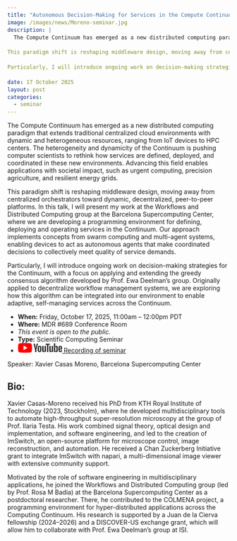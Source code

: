 ```yaml
---
title: "Autonomous Decision-Making for Services in the Compute Continuum"
image: /images/news/Moreno-seminar.jpg
description: |
  The Compute Continuum has emerged as a new distributed computing paradigm that extends traditional centralized cloud environments with dynamic and heterogeneous resources, ranging from IoT devices to HPC centers. The heterogeneity and dynamicity of the Continuum is pushing computer scientists to rethink how services are defined, deployed, and coordinated in these new environments. Advancing this field enables applications with societal impact, such as urgent computing, precision agriculture, and resilient energy grids.

This paradigm shift is reshaping middleware design, moving away from centralized orchestrators toward dynamic, decentralized, peer-to-peer platforms. In this talk, I will present my work at the Workflows and Distributed Computing group at the Barcelona Supercomputing Center, where we are developing a programming environment for defining, deploying and operating services in the Continuum. Our approach implements concepts from swarm computing and multi-agent systems, enabling devices to act as autonomous agents that make coordinated decisions to collectively meet quality of service demands.

Particularly, I will introduce ongoing work on decision-making strategies for the Continuum, with a focus on applying and extending the greedy consensus algorithm developed by Prof. Ewa Deelman’s group. Originally applied to decentralize workflow management systems, we are exploring how this algorithm can be integrated into our environment to enable adaptive, self-managing services across the Continuum.

date: 17 October 2025
layout: post
categories:
  - seminar
---
```


The Compute Continuum has emerged as a new distributed computing paradigm that extends traditional centralized cloud environments with dynamic and heterogeneous resources, ranging from IoT devices to HPC centers. The heterogeneity and dynamicity of the Continuum is pushing computer scientists to rethink how services are defined, deployed, and coordinated in these new environments. Advancing this field enables applications with societal impact, such as urgent computing, precision agriculture, and resilient energy grids.

This paradigm shift is reshaping middleware design, moving away from centralized orchestrators toward dynamic, decentralized, peer-to-peer platforms. In this talk, I will present my work at the Workflows and Distributed Computing group at the Barcelona Supercomputing Center, where we are developing a programming environment for defining, deploying and operating services in the Continuum. Our approach implements concepts from swarm computing and multi-agent systems, enabling devices to act as autonomous agents that make coordinated decisions to collectively meet quality of service demands.

Particularly, I will introduce ongoing work on decision-making strategies for the Continuum, with a focus on applying and extending the greedy consensus algorithm developed by Prof. Ewa Deelman’s group. Originally applied to decentralize workflow management systems, we are exploring how this algorithm can be integrated into our environment to enable adaptive, self-managing services across the Continuum.

- **When:** Friday, October 17, 2025, 11:00am – 12:00pm PDT
- **Where:** MDR #689 Conference Room
- _This event is open to the public._
- **Type:** Scientific Computing Seminar
- <img src="/images/smallyoutubelogo.png"><a href="https://www.youtube.com/watch?v=LE7L_lPJ09Y">  Recording of seminar</a>

Speaker: Xavier Casas Moreno, Barcelona Supercomputing Center

## Bio:

Xavier Casas-Moreno received his PhD from KTH Royal Institute of Technology (2023, Stockholm), where he developed multidisciplinary tools to automate high-throughput super-resolution microscopy at the group of Prof. Ilaria Testa. His work combined signal theory, optical design and implementation, and software engineering, and led to the creation of ImSwitch, an open-source platform for microscope control, image reconstruction, and automation. He received a Chan Zuckerberg Initiative grant to integrate ImSwitch with napari, a multi-dimensional image viewer with extensive community support.

Motivated by the role of software engineering in multidisciplinary applications, he joined the Workflows and Distributed Computing group (led by Prof. Rosa M Badia) at the Barcelona Supercomputing Center as a postdoctoral researcher. There, he contributed to the COLMENA project, a programming environment for hyper-distributed applications across the Computing Continuum. His research is supported by a Juan de la Cierva fellowship (2024–2026) and a DISCOVER-US exchange grant, which will allow him to collaborate with Prof. Ewa Deelman’s group at ISI.
